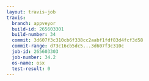 ```yaml
---
layout: travis-job
travis:
  branch: appveyor
  build-id: 265603301
  build-number: 34
  commit: 3d607f3c310cb6f338cc2aabf1fdf83d4fcf3d58
  commit-range: d73c16cb5dc5...3d607f3c310c
  job-id: 265603303
  job-number: 34.2
  os-name: osx
  test-result: 0
---
```

